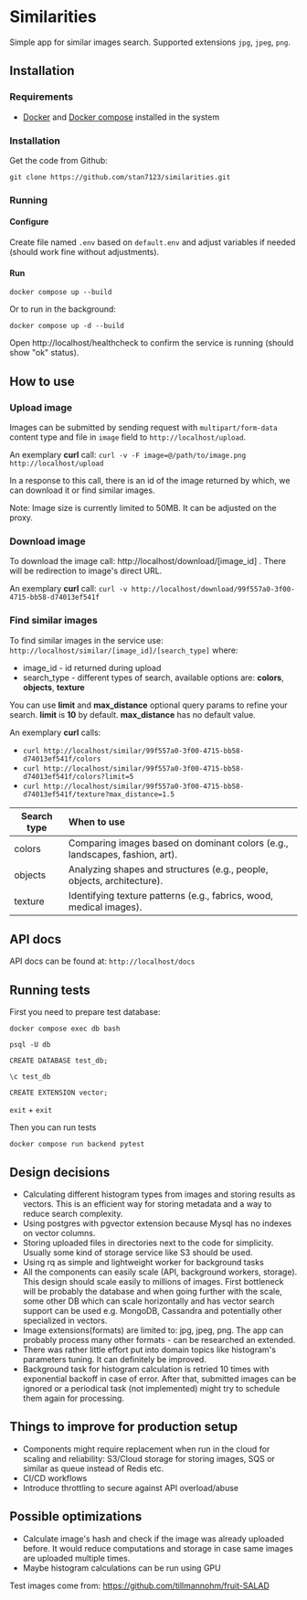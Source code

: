 # Similarities
Simple app for similar images search.
Supported extensions `jpg`, `jpeg`, `png`.

## Installation

### Requirements
- [Docker](https://docs.docker.com/engine/install/) and [Docker compose](https://docs.docker.com/compose/install/) installed in the system

### Installation

Get the code from Github:
```
git clone https://github.com/stan7123/similarities.git
```

### Running

#### Configure
Create file named `.env` based on `default.env` and adjust variables if needed (should work fine without adjustments).

#### Run
```
docker compose up --build
```
Or to run in the background:
```
docker compose up -d --build
```

Open http://localhost/healthcheck to confirm the service is running (should show "ok" status). 

## How to use

### Upload image

Images can be submitted by sending request with `multipart/form-data` content type and file in `image` field to `http://localhost/upload`.

An exemplary **curl** call: `curl -v -F image=@/path/to/image.png http://localhost/upload`

In a response to this call, there is an id of the image returned by which, we can download it or find similar images.

Note: Image size is currently limited to 50MB. It can be adjusted on the proxy.

### Download image

To download the image call: http://localhost/download/[image_id] . There will be redirection to image's direct URL.

An exemplary **curl** call: `curl -v http://localhost/download/99f557a0-3f00-4715-bb58-d74013ef541f`

### Find similar images

To find similar images in the service use: `http://localhost/similar/[image_id]/[search_type]` where:

- image_id - id returned during upload
- search_type - different types of search, available options are: **colors**, **objects**, **texture**

You can use **limit** and **max_distance** optional query params to refine your search. **limit** is **10** by default. **max_distance** has no default value. 

An exemplary **curl** calls: 
- `curl http://localhost/similar/99f557a0-3f00-4715-bb58-d74013ef541f/colors`
- `curl http://localhost/similar/99f557a0-3f00-4715-bb58-d74013ef541f/colors?limit=5`
- `curl http://localhost/similar/99f557a0-3f00-4715-bb58-d74013ef541f/texture?max_distance=1.5`


| Search type   | When to use          |
|----------|:------------|
| colors | Comparing images based on dominant colors (e.g., landscapes, fashion, art).  |
| objects | Analyzing shapes and structures (e.g., people, objects, architecture).      |
| texture | Identifying texture patterns (e.g., fabrics, wood, medical images). |

## API docs

API docs can be found at: `http://localhost/docs`


## Running tests

First you need to prepare test database:

`docker compose exec db bash`

`psql -U db`

`CREATE DATABASE test_db;`

`\c test_db`

`CREATE EXTENSION vector;`

`exit` + `exit`

Then you can run tests

```
docker compose run backend pytest
```


## Design decisions
- Calculating different histogram types from images and storing results as vectors. This is an efficient way for storing metadata and a way to reduce search complexity.
- Using postgres with pgvector extension because Mysql has no indexes on vector columns.
- Storing uploaded files in directories next to the code for simplicity. Usually some kind of storage service like S3 should be used.
- Using rq as simple and lightweight worker for background tasks
- All the components can easily scale (API, background workers, storage). This design should scale easily to millions of images. First bottleneck will be probably the database and when going further with the scale, some other DB which can scale horizontally and has vector search support can be used e.g. MongoDB, Cassandra and potentially other specialized in vectors.   
- Image extensions(formats) are limited to: jpg, jpeg, png. The app can probably process many other formats - can be researched an extended.
- There was rather little effort put into domain topics like histogram's parameters tuning. It can definitely be improved. 
- Background task for histogram calculation is retried 10 times with exponential backoff in case of error. After that, submitted images can be ignored or a periodical task (not implemented) might try to schedule them again for processing.

## Things to improve for production setup
- Components might require replacement when run in the cloud for scaling and reliability: S3/Cloud storage for storing images, SQS or similar as queue instead of Redis etc.
- CI/CD workflows
- Introduce throttling to secure against API overload/abuse

## Possible optimizations
- Calculate image's hash and check if the image was already uploaded before. It would reduce computations and storage in case same images are uploaded multiple times.
- Maybe histogram calculations can be run using GPU



Test images come from: https://github.com/tillmannohm/fruit-SALAD 
